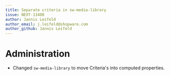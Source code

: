 ```yaml
---
title: Separate criteria in sw-media-library
issue: NEXT-13408
author: Jannis Leifeld
author_email: j.leifeld@shopware.com
author_github: Jannis Leifeld
---
```

# Administration
* Changed `sw-media-library` to move Criteria's into computed properties.
